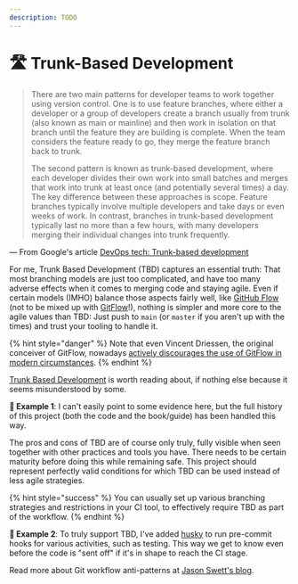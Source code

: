 ```yaml
---
description: TODO
---
```


# 🛣 Trunk-Based Development

> There are two main patterns for developer teams to work together using version control. One is to use feature branches, where either a developer or a group of developers create a branch usually from trunk (also known as main or mainline) and then work in isolation on that branch until the feature they are building is complete. When the team considers the feature ready to go, they merge the feature branch back to trunk.
>
> The second pattern is known as trunk-based development, where each developer divides their own work into small batches and merges that work into trunk at least once (and potentially several times) a day. The key difference between these approaches is scope. Feature branches typically involve multiple developers and take days or even weeks of work. In contrast, branches in trunk-based development typically last no more than a few hours, with many developers merging their individual changes into trunk frequently.

— From Google's article [DevOps tech: Trunk-based development](https://cloud.google.com/architecture/devops/devops-tech-trunk-based-development)

For me, Trunk Based Development (TBD) captures an essential truth: That most branching models are just too complicated, and have too many adverse effects when it comes to merging code and staying agile. Even if certain models (IMHO) balance those aspects fairly well, like [GitHub Flow](https://docs.github.com/en/get-started/quickstart/github-flow) (not to be mixed up with [GitFlow](https://nvie.com/posts/a-successful-git-branching-model/)!), nothing is simpler and more core to the agile values than TBD: Just push to `main` (or `master` if you aren't up with the times) and trust your tooling to handle it.

{% hint style="danger" %}
Note that even Vincent Driessen, the original conceiver of GitFlow, nowadays [actively discourages the use of GitFlow in modern circumstances](https://nvie.com/posts/a-successful-git-branching-model/).
{% endhint %}

[Trunk Based Development](https://trunkbaseddevelopment.com) is worth reading about, if nothing else because it seems misunderstood by some.

**🎯 Example 1**: I can't easily point to some evidence here, but the full history of this project (both the code and the book/guide) has been handled this way.

The pros and cons of TBD are of course only truly, fully visible when seen together with other practices and tools you have. There needs to be certain maturity before doing this while remaining safe. This project should represent perfectly valid conditions for which TBD can be used instead of less agile strategies.

{% hint style="success" %}
You can usually set up various branching strategies and restrictions in your CI tool, to effectively require TBD as part of the workflow.
{% endhint %}

**🎯 Example 2**: To truly support TBD, I've added [husky](https://github.com/typicode/husky) to run pre-commit hooks for various activities, such as testing. This way we get to know even before the code is "sent off" if it's in shape to reach the CI stage.

Read more about Git workflow anti-patterns at [Jason Swett's blog](https://www.codewithjason.com/git-workflow-anti-patterns/).
